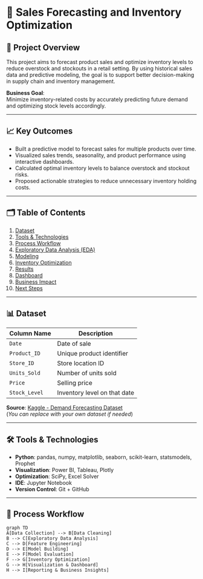 # 🛒 Sales Forecasting and Inventory Optimization

## 📌 Project Overview

This project aims to forecast product sales and optimize inventory levels to reduce overstock and stockouts in a retail setting. By using historical sales data and predictive modeling, the goal is to support better decision-making in supply chain and inventory management.

**Business Goal**:  
Minimize inventory-related costs by accurately predicting future demand and optimizing stock levels accordingly.

---

## 📈 Key Outcomes

- Built a predictive model to forecast sales for multiple products over time.
- Visualized sales trends, seasonality, and product performance using interactive dashboards.
- Calculated optimal inventory levels to balance overstock and stockout risks.
- Proposed actionable strategies to reduce unnecessary inventory holding costs.

---

## 🗂️ Table of Contents

1. [Dataset](#-dataset)
2. [Tools & Technologies](#-tools--technologies)
3. [Process Workflow](#-process-workflow)
4. [Exploratory Data Analysis (EDA)](#-exploratory-data-analysis-eda)
5. [Modeling](#-forecasting-model)
6. [Inventory Optimization](#-inventory-optimization)
7. [Results](#-results)
8. [Dashboard](#-dashboard)
9. [Business Impact](#-business-impact)
10. [Next Steps](#-next-steps)

---

## 📊 Dataset

| Column Name     | Description                         |
|------------------|-------------------------------------|
| `Date`           | Date of sale                        |
| `Product_ID`     | Unique product identifier           |
| `Store_ID`       | Store location ID                   |
| `Units_Sold`     | Number of units sold                |
| `Price`          | Selling price                       |
| `Stock_Level`    | Inventory level on that date        |

**Source**: [Kaggle - Demand Forecasting Dataset](https://www.kaggle.com/competitions/demand-forecasting-kernels-only/data)  
(*You can replace with your own dataset if needed*)

---

## 🛠️ Tools & Technologies

- **Python**: pandas, numpy, matplotlib, seaborn, scikit-learn, statsmodels, Prophet
- **Visualization**: Power BI, Tableau, Plotly
- **Optimization**: SciPy, Excel Solver
- **IDE**: Jupyter Notebook
- **Version Control**: Git + GitHub

---

## 🔁 Process Workflow

```mermaid
graph TD
A[Data Collection] --> B[Data Cleaning]
B --> C[Exploratory Data Analysis]
C --> D[Feature Engineering]
D --> E[Model Building]
E --> F[Model Evaluation]
F --> G[Inventory Optimization]
G --> H[Visualization & Dashboard]
H --> I[Reporting & Business Insights]
